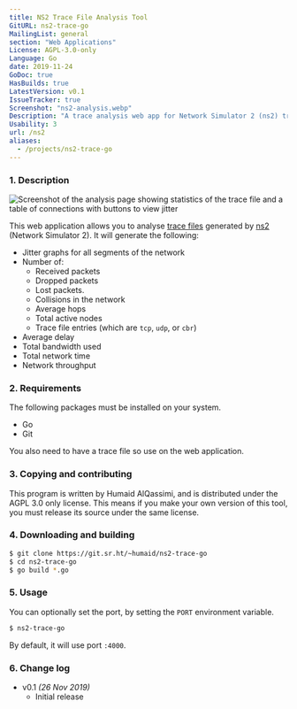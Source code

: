 ```yaml
---
title: NS2 Trace File Analysis Tool
GitURL: ns2-trace-go
MailingList: general
section: "Web Applications"
License: AGPL-3.0-only
Language: Go
date: 2019-11-24
GoDoc: true
HasBuilds: true
LatestVersion: v0.1
IssueTracker: true
Screenshot: "ns2-analysis.webp"
Description: "A trace analysis web app for Network Simulator 2 (ns2) trace files"
Usability: 3
url: /ns2
aliases:
  - /projects/ns2-trace-go
---
```

### 1. Description
![Screenshot of the analysis page showing statistics of the trace file and
a table of connections with buttons to view jitter](/projects/screenshots/ns2-analysis.webp)

This web application allows you to analyse [trace files](http://nile.wpi.edu/NS/analysis.html)
generated by [ns2](https://www.isi.edu/nsnam/ns/) (Network Simulator 2). It
will generate the following:

- Jitter graphs for all segments of the network
- Number of:
  - Received packets
  - Dropped packets
  - Lost packets.
  - Collisions in the network
  - Average hops
  - Total active nodes
  - Trace file entries (which are `tcp`, `udp`, or `cbr`)
- Average delay
- Total bandwidth used
- Total network time
- Network throughput

### 2. Requirements

The following packages must be installed on your system.

- Go
- Git

You also need to have a trace file so use on the web application.

### 3. Copying and contributing

This program is written by Humaid AlQassimi, and is distributed under the
AGPL 3.0 only license. This means if you make your
own version of this tool, you must release its source under the same license.

### 4. Downloading and building

```sh
$ git clone https://git.sr.ht/~humaid/ns2-trace-go
$ cd ns2-trace-go
$ go build *.go
```

### 5. Usage
You can optionally set the port, by setting the `PORT` environment variable.
```sh
$ ns2-trace-go
```
By default, it will use port `:4000`.

### 6. Change log

- v0.1 *(26 Nov 2019)*
  - Initial release
